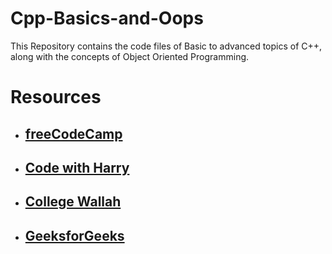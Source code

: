 # Cpp-Basics-and-Oops
This Repository contains the code files of Basic to advanced topics of C++, along with the concepts of Object Oriented Programming.
# Resources
- ## [freeCodeCamp](https://youtu.be/8jLOx1hD3_o)
- ## [Code with Harry](https://youtube.com/playlist?list=PLu0W_9lII9agpFUAlPFe_VNSlXW5uE0YL)
- ## [College Wallah](https://youtube.com/playlist?list=PLxgZQoSe9cg0df_GxVjz3DD_Gck5tMXAd)
- ## [GeeksforGeeks](https://www.geeksforgeeks.org/c-plus-plus/)
